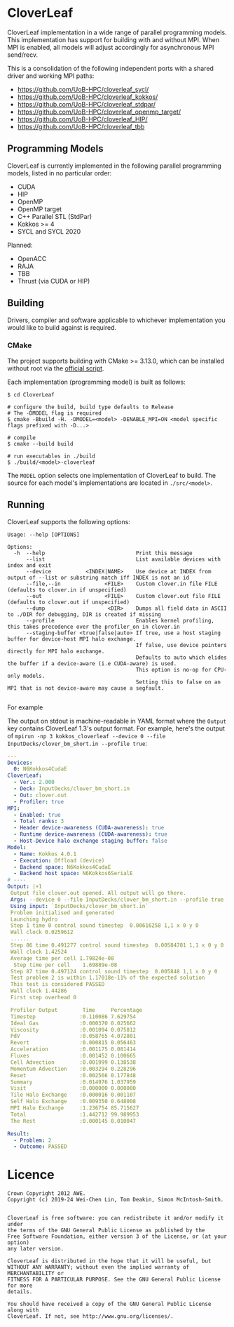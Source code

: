 CloverLeaf
====

CloverLeaf implementation in a wide range of parallel programming models.
This implementation has support for building with and without MPI.
When MPI is enabled, all models will adjust accordingly for asynchronous MPI send/recv.

This is a consolidation of the following independent ports with a shared driver and working MPI
paths:

- <https://github.com/UoB-HPC/cloverleaf_sycl/>
- <https://github.com/UoB-HPC/cloverleaf_kokkos/>
- <https://github.com/UoB-HPC/cloverleaf_stdpar/>
- <https://github.com/UoB-HPC/cloverleaf_openmp_target/>
- <https://github.com/UoB-HPC/cloverleaf_HIP/>
- <https://github.com/UoB-HPC/cloverleaf_tbb>

## Programming Models

CloverLeaf is currently implemented in the following parallel programming models, listed in no
particular order:

- CUDA
- HIP
- OpenMP
- OpenMP target
- C++ Parallel STL (StdPar)
- Kokkos >= 4
- SYCL and SYCL 2020

Planned:

- OpenACC
- RAJA
- TBB
- Thrust (via CUDA or HIP)

## Building

Drivers, compiler and software applicable to whichever implementation you would like to build
against is required.

### CMake

The project supports building with CMake >= 3.13.0, which can be installed without root via
the [official script](https://cmake.org/download/).

Each implementation (programming model) is built as follows:

```shell
$ cd CloverLeaf

# configure the build, build type defaults to Release
# The -DMODEL flag is required
$ cmake -Bbuild -H. -DMODEL=<model> -DENABLE_MPI=ON <model specific flags prefixed with -D...>

# compile
$ cmake --build build

# run executables in ./build
$ ./build/<model>-cloverleaf
```

The `MODEL` option selects one implementation of CloverLeaf to build.
The source for each model's implementations are located in `./src/<model>`.

## Running

CloverLeaf supports the following options:

```
Usage: --help [OPTIONS]

Options:
  -h  --help                             Print this message
      --list                             List available devices with index and exit
      --device           <INDEX|NAME>    Use device at INDEX from output of --list or substring match iff INDEX is not an id
      --file,--in              <FILE>    Custom clover.in file FILE (defaults to clover.in if unspecified)
      --out                    <FILE>    Custom clover.out file FILE (defaults to clover.out if unspecified)
      --dump                    <DIR>    Dumps all field data in ASCII to ./DIR for debugging, DIR is created if missing
      --profile                          Enables kernel profiling, this takes precedence over the profiler_on in clover.in
      --staging-buffer <true|false|auto> If true, use a host staging buffer for device-host MPI halo exchange.
                                         If false, use device pointers directly for MPI halo exchange.
                                         Defaults to auto which elides the buffer if a device-aware (i.e CUDA-aware) is used.
                                         This option is no-op for CPU-only models.
                                         Setting this to false on an MPI that is not device-aware may cause a segfault.


```

For example

The output on stdout is machine-readable in YAML format where the `Output` key contains CloverLeaf
1.3's output format.
For example, here's the output
of `mpirun -np 3 kokkos_cloverleaf --device 0 --file InputDecks/clover_bm_short.in --profile true`:

```yaml
---
Devices:
  0: N6Kokkos4CudaE
CloverLeaf:
  - Ver.: 2.000
  - Deck: InputDecks/clover_bm_short.in
  - Out: clover.out
  - Profiler: true
MPI:
  - Enabled: true
  - Total ranks: 3
  - Header device-awareness (CUDA-awareness): true
  - Runtime device-awareness (CUDA-awareness): true
  - Host-Device halo exchange staging buffer: false
Model:
  - Name: Kokkos 4.0.1
  - Execution: Offload (device)
  - Backend space: N6Kokkos4CudaE
  - Backend host space: N6Kokkos6SerialE
# ---- 
Output: |+1
 Output file clover.out opened. All output will go there.
 Args: --device 0 --file InputDecks/clover_bm_short.in --profile true
 Using input: `InputDecks/clover_bm_short.in`
 Problem initialised and generated
 Launching hydro
 Step 1 time 0 control sound timestep  0.00616258 1,1 x 0 y 0
 Wall clock 0.0259612
 ...... 
 Step 86 time 0.491277 control sound timestep  0.00584781 1,1 x 0 y 0
 Wall clock 1.42524
 Average time per cell 1.79824e-08
  Step time per cell    1.69889e-08
 Step 87 time 0.497124 control sound timestep  0.005848 1,1 x 0 y 0
 Test problem 2 is within 1.17018e-11% of the expected solution
 This test is considered PASSED
 Wall clock 1.44286
 First step overhead 0

 Profiler Output        Time     Percentage
 Timestep              :0.110086 7.629754
 Ideal Gas             :0.000370 0.025662
 Viscosity             :0.001094 0.075812
 PdV                   :0.058765 4.072801
 Revert                :0.000815 0.056463
 Acceleration          :0.001175 0.081414
 Fluxes                :0.001452 0.100665
 Cell Advection        :0.001999 0.138538
 Momentum Advection    :0.003294 0.228296
 Reset                 :0.002566 0.177848
 Summary               :0.014976 1.037959
 Visit                 :0.000000 0.000000
 Tile Halo Exchange    :0.000016 0.001107
 Self Halo Exchange    :0.009350 0.648008
 MPI Halo Exchange     :1.236754 85.715627
 Total                 :1.442712 99.989953
 The Rest              :0.000145 0.010047

Result:
  - Problem: 2
  - Outcome: PASSED
```

# Licence

```
Crown Copyright 2012 AWE.
Copyright (c) 2019-24 Wei-Chen Lin, Tom Deakin, Simon McIntosh-Smith.


CloverLeaf is free software: you can redistribute it and/or modify it under 
the terms of the GNU General Public License as published by the 
Free Software Foundation, either version 3 of the License, or (at your option) 
any later version.

CloverLeaf is distributed in the hope that it will be useful, but 
WITHOUT ANY WARRANTY; without even the implied warranty of MERCHANTABILITY or 
FITNESS FOR A PARTICULAR PURPOSE. See the GNU General Public License for more 
details.

You should have received a copy of the GNU General Public License along with
CloverLeaf. If not, see http://www.gnu.org/licenses/.
 ```